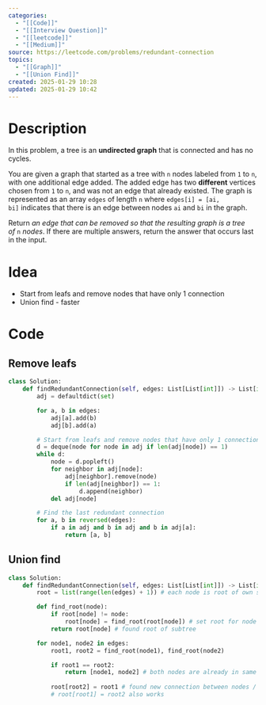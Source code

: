 ```yaml
---
categories:
  - "[[Code]]"
  - "[[Interview Question]]"
  - "[[leetcode]]"
  - "[[Medium]]"
source: https://leetcode.com/problems/redundant-connection
topics:
  - "[[Graph]]"
  - "[[Union Find]]"
created: 2025-01-29 10:28
updated: 2025-01-29 10:42
---
```

# Description
In this problem, a tree is an **undirected graph** that is connected and has no cycles.

You are given a graph that started as a tree with `n` nodes labeled from `1` to `n`, with one additional edge added. The added edge has two **different** vertices chosen from `1` to `n`, and was not an edge that already existed. The graph is represented as an array `edges` of length `n` where `edges[i] = [ai, bi]` indicates that there is an edge between nodes `ai` and `bi` in the graph.

Return _an edge that can be removed so that the resulting graph is a tree of_ `n` _nodes_. If there are multiple answers, return the answer that occurs last in the input.
# Idea 
- Start from leafs and remove nodes that have only 1 connection
- Union find - faster
# Code
## Remove leafs
```python
class Solution:
    def findRedundantConnection(self, edges: List[List[int]]) -> List[int]:
        adj = defaultdict(set)

        for a, b in edges:
            adj[a].add(b)
            adj[b].add(a)

        # Start from leafs and remove nodes that have only 1 connection
        d = deque(node for node in adj if len(adj[node]) == 1)
        while d:
            node = d.popleft()
            for neighbor in adj[node]:
                adj[neighbor].remove(node)
                if len(adj[neighbor]) == 1:
                    d.append(neighbor)
            del adj[node] 

        # Find the last redundant connection
        for a, b in reversed(edges):
            if a in adj and b in adj and b in adj[a]:
                return [a, b]
```

## Union find
```python
class Solution:
    def findRedundantConnection(self, edges: List[List[int]]) -> List[int]:
        root = list(range(len(edges) + 1)) # each node is root of own subtree

        def find_root(node):
            if root[node] != node:
                root[node] = find_root(root[node]) # set root for node as root of subtree
            return root[node] # found root of subtree

        for node1, node2 in edges: 
            root1, root2 = find_root(node1), find_root(node2)

            if root1 == root2:
                return [node1, node2] # both nodes are already in same subtree
 
            root[root2] = root1 # found new connection between nodes / subtrees
            # root[root1] = root2 also works            
```
